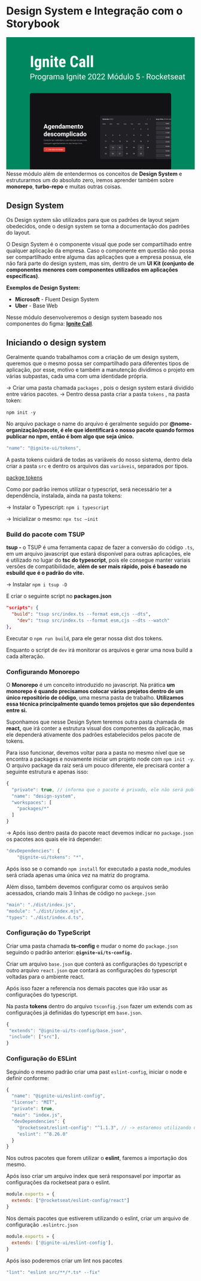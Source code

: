 # Design System e Integração com o Storybook

![Figma Design System](ignite-call.jpg)
Nesse módulo além de entendermos os conceitos de **Design System** e estruturarmos um do absoluto zero, iremos aprender também sobre **monorepo**, **turbo-repo** e muitas outras coisas.

## Design System

Os Design system são utilizados para que os padrões de layout sejam obedecidos, onde o design system se torna a documentação dos padrões do layout.

O Design System é o componente visual que pode ser compartilhado entre qualquer aplicação da empresa. Caso o componente em questão não possa ser compartilhado entre alguma das aplicações que a empresa possua, ele não fará parte do design system, mas sim, dentro de um **UI Kit (conjunto de componentes menores com componentes utilizados em aplicações específicas)**.

**Exemplos de Design System:**

- **Microsoft** - Fluent Design System
- **Uber** - Base Web

Nesse módulo desenvolveremos o design system baseado nos componentes do figma: [**Ignite Call**](https://www.figma.com/file/lFk4kPW69PnrlCX7vz0Laj/Ignite-5-2022---Ignite-Call).

## Iniciando o design system

Geralmente quando trabalhamos com a criação de um design system, queremos que o mesmo possa ser compartilhado para diferentes tipos de aplicação, por esse, motivo e também a manutenção dividimos o projeto em várias subpastas, cada uma com uma identidade própria.

→ Criar uma pasta chamada `packages` , pois o design system estará dividido entre vários pacotes. → Dentro dessa pasta criar a pasta `tokens` , na pasta token:

`npm init -y`

No arquivo package o name do arquivo é geralmente seguido por **@nome-organização/pacote, é ele que identificará o nosso pacote quando formos publicar no npm, então é bom algo que seja único.**

```jsx
"name": "@ignite-ui/tokens",
```

A pasta tokens cuidará de todas as variáveis do nosso sistema, dentro dela criar a pasta `src` e dentro os arquivos das `variáveis`, separados por tipos.

[packge tokens](/packages/tokens/)

Como por padrão iremos utilizar o typescript, será necessário ter a dependência, instalada, ainda na pasta tokens:

→ Instalar o Typescript: `npm i typescript`

→ Inicializar o mesmo: `npx tsc —init`

### **Build do pacote com TSUP**

**tsup -** o TSUP é uma ferramenta capaz de fazer a conversão do código `.ts`, em um arquivo javascript que estará disponível para outras aplicações, ele é utilizado no lugar do **tsc do typescript**, pois ele consegue manter variais versões de compatibilidade, **além de ser mais rápido, pois é baseado no esbuild que é o padrão do vite.**

→ Instalar `npm i tsup -D`

E criar o seguinte script no **packages.json**

```json
"scripts": {
  "build": "tsup src/index.ts --format esm,cjs --dts",
	"dev": "tsup src/index.ts --format esm,cjs --dts --watch"
},
```

Executar o `npm run build`, para ele gerar nossa dist dos tokens.

Enquanto o script de `dev` irá monitorar os arquivos e gerar uma nova build a cada alteração.

### **Configurando Monorepo**

O **Monorepo** é um conceito introduzido no javascript. Na prática **um monorepo** **é quando precisamos colocar vários projetos dentro de um único repositório de código**, uma mesma pasta de trabalho. **Utilizamos essa técnica principalmente quando temos projetos que são dependentes entre si.**

Suponhamos que nesse Design Sytem teremos outra pasta chamada de **react,** que irá conter a estrutura visual dos componentes da aplicação, mas ele dependerá ativamente dos padrões estabelecidos pelos pacote de tokens. 

Para isso funcionar, devemos voltar para a pasta no mesmo nível que se encontra a packages e novamente iniciar um projeto node com `npm init -y`. O arquivo package da raiz será um pouco diferente, ele precisará conter a seguinte estrutura e apenas isso:

```jsx
{
  "private": true, // informa que o pacote é privado, ele não será publicado
  "name": "design-system",
  "workspaces": [
    "packages/*"
  ]
}
```

→ Após isso dentro pasta do pacote react devemos indicar no `package.json` os pacotes aos quais ele irá depender:

```jsx
"devDependencies": {
    "@ignite-ui/tokens": "*",

```

Após isso se o comando `npm install` for executado a pasta node_modules será criada apenas uma única vez na matriz do programa.

Além disso, também devemos configurar como os arquivos serão acessados, criando mais 3 linhas de código no `packege.json`

```jsx
"main": "./dist/index.js",
"module": "./dist/index.mjs",
"types": "./dist/index.d.ts",
```

### **Configuração do TypeScript**

Criar uma pasta chamada **ts-config** e mudar o nome do `package.json` seguindo o padrão anterior: **`@ignite-ui/ts-config.`**

Criar um arquivo `base.json` que conterá as configurações do typescript e outro arquivo `react.json` que contará as configurações do typescript voltadas para o ambiente react.

Após isso fazer a referencia nos demais pacotes que irão usar as configurações do typescript.

Na pasta **tokens** dentro do arquivo `tsconfig.json` fazer um extends com as configurações já definidas do typescript em `base.json`.

```jsx
{
 "extends": "@ignite-ui/ts-config/base.json",
 "include": ["src"],
}
```

### **Configuração do ESLint**

Seguindo o mesmo padrão criar uma past `eslint-config`, iniciar o node e definir conforme:

```jsx
{
  "name": "@ignite-ui/eslint-config",
  "license": "MIT",
  "private": true,
  "main": "index.js",
  "devDependencies": {
    "@rocketseat/eslint-config": "^1.1.3", // -> estaremos utilizando uma configuração de eslint da rocketseat
    "eslint": "^8.26.0"
  }
}
```

Nos outros pacotes que forem utilizar o **eslint**, faremos a importação dos mesmo. 

Após isso criar um arquivo index que será responsavel por importar as configurações da rocketseat para o eslint.

```jsx
module.exports = {
  extends: ["@rocketseat/eslint-config/react"]
}
```

Nos demais pacotes que estiverem utilizando o eslint, criar um arquivo de configuração `.eslintrc.json`

```jsx
module.exports = {
  extends: ['@ignite-ui/eslint-config'],
}
```

Após isso poderemos criar um lint nos pacotes

```jsx
"lint": "eslint src/**/*.ts* --fix"
```